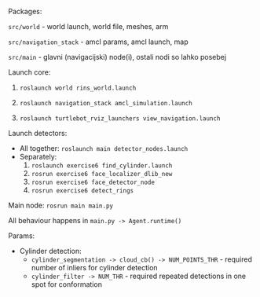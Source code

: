 
Packages:

`src/world` - world launch, world file, meshes, arm

`src/navigation_stack` - amcl params, amcl launch, map

`src/main` - glavni (navigacijski) node(i), ostali nodi so lahko posebej

Launch core:
1. `roslaunch world rins_world.launch`

2. `roslaunch navigation_stack amcl_simulation.launch`

3. `roslaunch turtlebot_rviz_launchers view_navigation.launch`

Launch detectors:
  * All together: `roslaunch main detector_nodes.launch`
  * Separately:
    1. `roslaunch exercise6 find_cylinder.launch`
    2. `rosrun exercise6 face_localizer_dlib_new`
    3. `rosrun exercise6 face_detector_node`
    4. `rosrun exercise6 detect_rings`

Main node: `rosrun main main.py`

All behaviour happens in `main.py -> Agent.runtime()`

Params:
  * Cylinder detection:
    * `cylinder_segmentation -> cloud_cb() -> NUM_POINTS_THR` - required number of inliers for cylinder detection
    * `cylinder_filter -> NUM_THR` - required repeated detections in one spot for conformation
